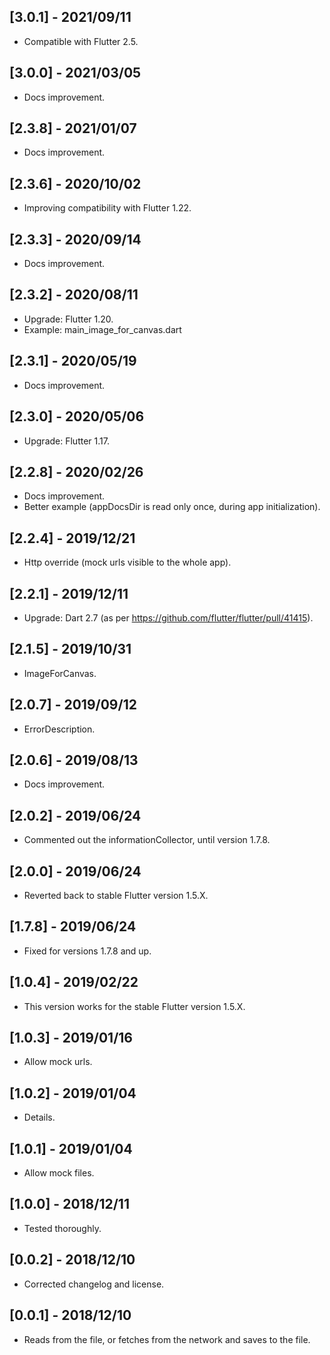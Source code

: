 ## [3.0.1] - 2021/09/11

* Compatible with Flutter 2.5.

## [3.0.0] - 2021/03/05

* Docs improvement.

## [2.3.8] - 2021/01/07

* Docs improvement.

## [2.3.6] - 2020/10/02

* Improving compatibility with Flutter 1.22. 

## [2.3.3] - 2020/09/14

* Docs improvement.

## [2.3.2] - 2020/08/11

* Upgrade: Flutter 1.20.
* Example: main_image_for_canvas.dart
  
## [2.3.1] - 2020/05/19

* Docs improvement.

## [2.3.0] - 2020/05/06

* Upgrade: Flutter 1.17.

## [2.2.8] - 2020/02/26

* Docs improvement.
* Better example (appDocsDir is read only once, during app initialization).
 
## [2.2.4] - 2019/12/21

* Http override (mock urls visible to the whole app). 

## [2.2.1] - 2019/12/11

* Upgrade: Dart 2.7 (as per https://github.com/flutter/flutter/pull/41415). 
  
## [2.1.5] - 2019/10/31

* ImageForCanvas. 
  
## [2.0.7] - 2019/09/12

* ErrorDescription. 
  
## [2.0.6] - 2019/08/13

* Docs improvement. 
  
## [2.0.2] - 2019/06/24

* Commented out the informationCollector, until version 1.7.8. 
  
## [2.0.0] - 2019/06/24

* Reverted back to stable Flutter version 1.5.X.

## [1.7.8] - 2019/06/24

* Fixed for versions 1.7.8 and up.

## [1.0.4] - 2019/02/22

* This version works for the stable Flutter version 1.5.X.

## [1.0.3] - 2019/01/16
 
* Allow mock urls.
 
## [1.0.2] - 2019/01/04

* Details.

## [1.0.1] - 2019/01/04

* Allow mock files.

## [1.0.0] - 2018/12/11

* Tested thoroughly.

## [0.0.2] - 2018/12/10

* Corrected changelog and license.

## [0.0.1] - 2018/12/10

* Reads from the file, or fetches from the network and saves to the file.



